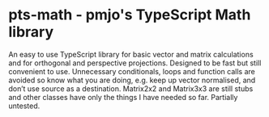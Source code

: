 # pts-math - pmjo's TypeScript Math library

An easy to use TypeScript library for basic vector and matrix calculations and for orthogonal and perspective projections. Designed to be fast but still convenient to use. Unnecessary conditionals, loops and function calls are avoided so know what you are doing, e.g. keep up vector normalised, and don’t use source as a destination. Matrix2x2 and Matrix3x3 are still stubs and other classes have only the things I have needed so far. Partially untested.

